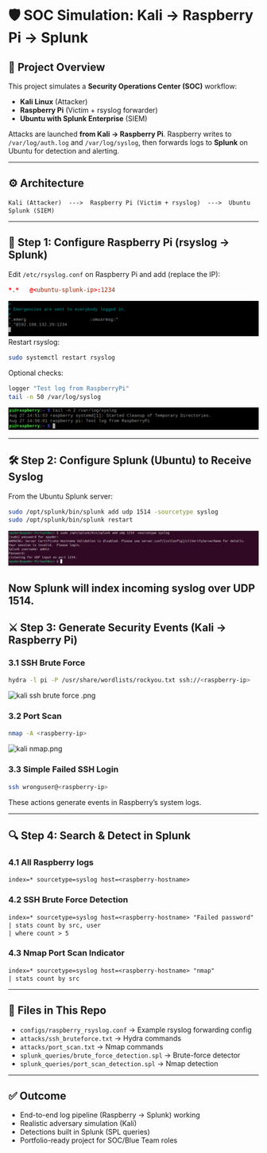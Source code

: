
# 🛡️ SOC Simulation: Kali → Raspberry Pi → Splunk

## 📌 Project Overview
This project simulates a **Security Operations Center (SOC)** workflow:
- **Kali Linux** (Attacker)
- **Raspberry Pi** (Victim + rsyslog forwarder)
- **Ubuntu with Splunk Enterprise** (SIEM)

Attacks are launched **from Kali → Raspberry Pi**. Raspberry writes to `/var/log/auth.log` and `/var/log/syslog`, then forwards logs to **Splunk** on Ubuntu for detection and alerting.

---

## ⚙️ Architecture
```
Kali (Attacker)  --->  Raspberry Pi (Victim + rsyslog)  --->  Ubuntu Splunk (SIEM)
```

---

## 🚀 Step 1: Configure Raspberry Pi (rsyslog → Splunk)
Edit `/etc/rsyslog.conf` on Raspberry Pi and add (replace the IP):
```conf
*.*   @<ubuntu-splunk-ip>:1234
```
![etc-rsyslog port 1234 configuration](Screenshots/etc-rsyslog%20port%201234%20configuration.png)
Restart rsyslog:
```bash
sudo systemctl restart rsyslog
```
Optional checks:
```bash
logger "Test log from RaspberryPi"
tail -n 50 /var/log/syslog
```
![Checking logs](Screenshots/Checking%20logs.png)

---

## 🛠 Step 2: Configure Splunk (Ubuntu) to Receive Syslog
From the Ubuntu Splunk server:
```bash
sudo /opt/splunk/bin/splunk add udp 1514 -sourcetype syslog
sudo /opt/splunk/bin/splunk restart
```
![In splunk, 1234 port configuration](Screenshots/In%20splunk,%201234%20port%20configuration.png)

Now Splunk will index incoming syslog over UDP 1514.
---
## ⚔️ Step 3: Generate Security Events (Kali → Raspberry Pi)

### 3.1 SSH Brute Force
```bash
hydra -l pi -P /usr/share/wordlists/rockyou.txt ssh://<raspberry-ip>
```
![kali ssh brute force .png](/Screenshots/kali%20ssh%20brute%20force%20.png)
### 3.2 Port Scan
```bash
nmap -A <raspberry-ip>
```
![kali nmap.png](/Screenshots/kali%20nmap.png)
### 3.3 Simple Failed SSH Login
```bash
ssh wronguser@<raspberry-ip>
```

These actions generate events in Raspberry’s system logs.

---

## 🔍 Step 4: Search & Detect in Splunk

### 4.1 All Raspberry logs
```spl
index=* sourcetype=syslog host=<raspberry-hostname>
```

### 4.2 SSH Brute Force Detection
```spl
index=* sourcetype=syslog host=<raspberry-hostname> "Failed password"
| stats count by src, user
| where count > 5
```

### 4.3 Nmap Port Scan Indicator
```spl
index=* sourcetype=syslog host=<raspberry-hostname> "nmap"
| stats count by src
```

---

## 🧰 Files in This Repo
- `configs/raspberry_rsyslog.conf` → Example rsyslog forwarding config
- `attacks/ssh_bruteforce.txt` → Hydra commands
- `attacks/port_scan.txt` → Nmap commands
- `splunk_queries/brute_force_detection.spl` → Brute-force detector
- `splunk_queries/port_scan_detection.spl` → Nmap detection

---

## ✅ Outcome
- End-to-end log pipeline (Raspberry → Splunk) working
- Realistic adversary simulation (Kali)
- Detections built in Splunk (SPL queries)
- Portfolio-ready project for SOC/Blue Team roles
